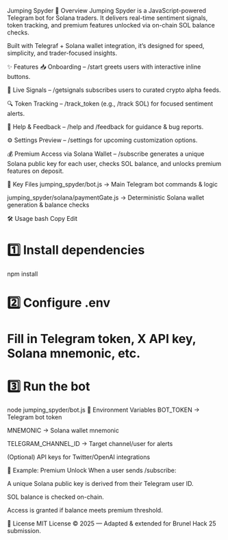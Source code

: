 Jumping Spyder
🚀 Overview
Jumping Spyder is a JavaScript-powered Telegram bot for Solana traders.
It delivers real-time sentiment signals, token tracking, and premium features unlocked via on-chain SOL balance checks.

Built with Telegraf + Solana wallet integration, it’s designed for speed, simplicity, and trader-focused insights.

✨ Features
📥 Onboarding – /start greets users with interactive inline buttons.

📡 Live Signals – /getsignals subscribes users to curated crypto alpha feeds.

🔍 Token Tracking – /track_token (e.g., /track SOL) for focused sentiment alerts.

💬 Help & Feedback – /help and /feedback for guidance & bug reports.

⚙ Settings Preview – /settings for upcoming customization options.

💰 Premium Access via Solana Wallet – /subscribe generates a unique Solana public key for each user, checks SOL balance, and unlocks premium features on deposit.

📂 Key Files
jumping_spyder/bot.js → Main Telegram bot commands & logic

jumping_spyder/solana/paymentGate.js → Deterministic Solana wallet generation & balance checks

🛠 Usage
bash
Copy
Edit
# 1️⃣ Install dependencies
npm install

# 2️⃣ Configure .env
# Fill in Telegram token, X API key, Solana mnemonic, etc.

# 3️⃣ Run the bot
node jumping_spyder/bot.js
🔑 Environment Variables
BOT_TOKEN → Telegram bot token

MNEMONIC → Solana wallet mnemonic

TELEGRAM_CHANNEL_ID → Target channel/user for alerts

(Optional) API keys for Twitter/OpenAI integrations

🎯 Example: Premium Unlock
When a user sends /subscribe:

A unique Solana public key is derived from their Telegram user ID.

SOL balance is checked on-chain.

Access is granted if balance meets premium threshold.

📜 License
MIT License © 2025 — Adapted & extended for Brunel Hack 25 submission.
